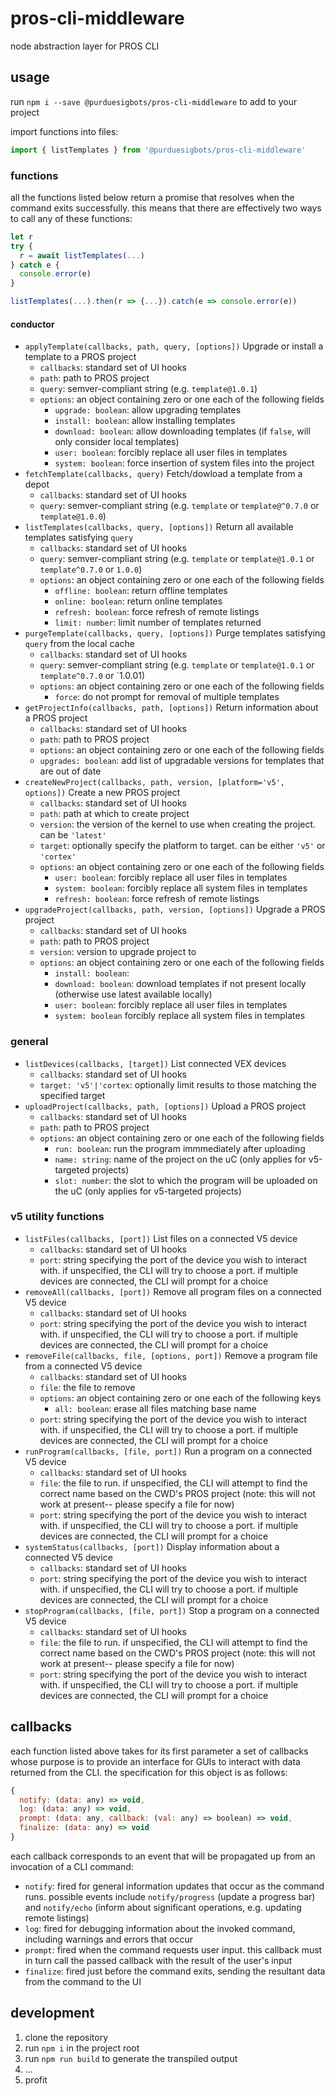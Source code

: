 # pros-cli-middleware
node abstraction layer for PROS CLI

## usage
run `npm i --save @purduesigbots/pros-cli-middleware` to add to your project

import functions into files:

```js
import { listTemplates } from '@purduesigbots/pros-cli-middleware'
```

### functions

all the functions listed below return a promise that resolves when the command exits successfully. this means that there are effectively two ways to call any of these functions:

```js
let r
try {
  r = await listTemplates(...)
} catch e {
  console.error(e)
}
```

```js
listTemplates(...).then(r => {...}).catch(e => console.error(e))
```

#### conductor

- `applyTemplate(callbacks, path, query, [options])`
  Upgrade or install a template to a PROS project
  - `callbacks`: standard set of UI hooks
  - `path`: path to PROS project
  - `query`: semver-compliant string (e.g. `template@1.0.1`)
  - `options`: an object containing zero or one each of the following fields
    - `upgrade: boolean`: allow upgrading templates
    - `install: boolean`: allow installing templates
    - `download: boolean`: allow downloading templates (if `false`, will only consider local templates)
    - `user: boolean`: forcibly replace all user files in templates
    - `system: boolean`: force insertion of system files into the project
- `fetchTemplate(callbacks, query)`
  Fetch/dowload a template from a depot
  - `callbacks`: standard set of UI hooks
  - `query`: semver-compliant string (e.g. `template` or `template@^0.7.0` or `template@1.0.0`)
- `listTemplates(callbacks, query, [options])`
  Return all available templates satisfying `query`
  - `callbacks`: standard set of UI hooks
  - `query`: semver-compliant string (e.g. `template` or `template@1.0.1` or `template^0.7.0` or `1.0.0`)
  - `options`: an object containing zero or one each of the following fields
    - `offline: boolean`: return offline templates
    - `online: boolean`: return online templates
    - `refresh: boolean`: force refresh of remote listings
    - `limit: number`: limit number of templates returned
- `purgeTemplate(callbacks, query, [options])`
  Purge templates satisfying `query` from the local cache
  - `callbacks`: standard set of UI hooks
  - `query`: semver-compliant string (e.g. `template` or `template@1.0.1` or `template^0.7.0` or `1.0.01)
  - `options`: an object containing zero or one each of the following fields
    - `force`: do not prompt for removal of multiple templates
- `getProjectInfo(callbacks, path, [options])`
  Return information about a PROS project
  - `callbacks`: standard set of UI hooks
  - `path`: path to PROS project
  -  `options`: an object containing zero or one each of the following fields
    - `upgrades: boolean`: add list of upgradable versions for templates that are out of date
- `createNewProject(callbacks, path, version, [platform='v5', options])`
  Create a new PROS project
  - `callbacks`: standard set of UI hooks
  - `path`: path at which to create project
  - `version`: the version of the kernel to use when creating the project. can be `'latest'`
  - `target`: optionally specify the platform to target. can be either `'v5'` or `'cortex'`
  - `options`: an object containing zero or one each of the following fields
    - `user: boolean`: forcibly replace all user files in templates
    - `system: boolean`: forcibly replace all system files in templates
    - `refresh: boolean`: force refresh of remote listings
- `upgradeProject(callbacks, path, version, [options])`
  Upgrade a PROS project
  - `callbacks`: standard set of UI hooks
  - `path`: path to PROS project
  - `version`: version to upgrade project to
  - `options`: an object containing zero or one each of the following fields
    - `install: boolean`: <missing docs>
    - `download: boolean`: download templates if not present locally (otherwise use latest available locally)
    - `user: boolean`: forcibly replace all user files in templates
    - `system: boolean` forcibly replace all system files in templates

### general

- `listDevices(callbacks, [target])`
  List connected VEX devices
  - `callbacks`: standard set of UI hooks
  - `target: 'v5'|'cortex`: optionally limit results to those matching the specified target 
- `uploadProject(callbacks, path, [options])`
  Upload a PROS project
  - `callbacks`: standard set of UI hooks
  - `path`: path to PROS project
  - `options`: an object containing zero or one each of the following fields
    - `run: boolean`: run the program immmediately after uploading
    - `name: string`: name of the project on the uC (only applies for v5-targeted projects)
    - `slot: number`: the slot to which the program will be uploaded on the uC (only applies for v5-targeted projects)

### v5 utility functions

- `listFiles(callbacks, [port])`
  List files on a connected V5 device
  - `callbacks`: standard set of UI hooks
  - `port`: string specifying the port of the device you wish to interact with. if unspecified, the CLI will try to choose a port. if multiple devices are connected, the CLI will prompt for a choice
- `removeAll(callbacks, [port])`
  Remove all program files on a connected V5 device
  - `callbacks`: standard set of UI hooks
  - `port`: string specifying the port of the device you wish to interact with. if unspecified, the CLI will try to choose a port. if multiple devices are connected, the CLI will prompt for a choice
- `removeFile(callbacks, file, [options, port])`
  Remove a program file from a connected V5 device
  - `callbacks`: standard set of UI hooks
  - `file`: the file to remove
  - `options`: an object containing zero or one each of the following keys
    - `all: boolean`: erase all files matching base name
  - `port`: string specifying the port of the device you wish to interact with. if unspecified, the CLI will try to choose a port. if multiple devices are connected, the CLI will prompt for a choice
- `runProgram(callbacks, [file, port])`
  Run a program on a connected V5 device
  - `callbacks`: standard set of UI hooks
  - `file`: the file to run. if unspecified, the CLI will attempt to find the correct name based on the CWD's PROS project (note: this will not work at present-- please specify a file for now)
  - `port`: string specifying the port of the device you wish to interact with. if unspecified, the CLI will try to choose a port. if multiple devices are connected, the CLI will prompt for a choice
- `systemStatus(callbacks, [port])`
  Display information about a connected V5 device
  - `callbacks`: standard set of UI hooks
  - `port`: string specifying the port of the device you wish to interact with. if unspecified, the CLI will try to choose a port. if multiple devices are connected, the CLI will prompt for a choice
- `stopProgram(callbacks, [file, port])`
  Stop a program on a connected V5 device
  - `callbacks`: standard set of UI hooks
  - `file`: the file to run. if unspecified, the CLI will attempt to find the correct name based on the CWD's PROS project (note: this will not work at present-- please specify a file for now)
  - `port`: string specifying the port of the device you wish to interact with. if unspecified, the CLI will try to choose a port. if multiple devices are connected, the CLI will prompt for a choice

## callbacks

each function listed above takes for its first parameter a set of callbacks whose purpose is to provide an interface for GUIs to interact with data returned from the CLI. the specification for this object is as follows:

```js
{
  notify: (data: any) => void,
  log: (data: any) => void,
  prompt: (data: any, callback: (val: any) => boolean) => void,
  finalize: (data: any) => void
}
```
each callback corresponds to an event that will be propagated up from an invocation of a CLI command:

- `notify`: fired for general information updates that occur as the command runs. possible events include `notify/progress` (update a progress bar) and `notify/echo` (inform about significant operations, e.g. updating remote listings)
- `log`: fired for debugging information about the invoked command, including warnings and errors that occur
- `prompt`: fired when the command requests user input. this callback must in turn call the passed callback with the result of the user's input
- `finalize`: fired just before the command exits, sending the resultant data from the command to the UI

## development
1. clone the repository
2. run `npm i` in the project root
4. run `npm run build` to generate the transpiled output
5. ...
6. profit
